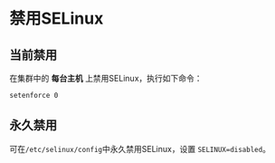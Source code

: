 禁用SELinux
================================================================================
## 当前禁用
在集群中的 **每台主机** 上禁用SELinux，执行如下命令：
```shell
setenforce 0
```

## 永久禁用
可在`/etc/selinux/config`中永久禁用SELinux，设置 `SELINUX=disabled`。

